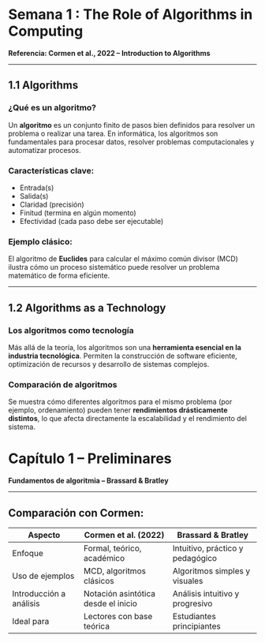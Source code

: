 # Semana 1 : The Role of Algorithms in Computing  
**Referencia: Cormen et al., 2022 – Introduction to Algorithms**

---

## 1.1 Algorithms

###  ¿Qué es un algoritmo?
Un **algoritmo** es un conjunto finito de pasos bien definidos para resolver un problema o realizar una tarea. En informática, los algoritmos son fundamentales para procesar datos, resolver problemas computacionales y automatizar procesos.

###  Características clave:
- Entrada(s)
- Salida(s)
- Claridad (precisión)
- Finitud (termina en algún momento)
- Efectividad (cada paso debe ser ejecutable)

### Ejemplo clásico:
El algoritmo de **Euclides** para calcular el máximo común divisor (MCD) ilustra cómo un proceso sistemático puede resolver un problema matemático de forma eficiente.

---

## 1.2 Algorithms as a Technology

###  Los algoritmos como tecnología
Más allá de la teoría, los algoritmos son una **herramienta esencial en la industria tecnológica**. Permiten la construcción de software eficiente, optimización de recursos y desarrollo de sistemas complejos.


### Comparación de algoritmos
Se muestra cómo diferentes algoritmos para el mismo problema (por ejemplo, ordenamiento) pueden tener **rendimientos drásticamente distintos**, lo que afecta directamente la escalabilidad y el rendimiento del sistema.



# Capítulo 1 – Preliminares  
**Fundamentos de algoritmia – Brassard & Bratley**

---

##  Comparación con Cormen:

| Aspecto                  | Cormen et al. (2022)                  | Brassard & Bratley                |
|--------------------------|---------------------------------------|-----------------------------------|
| Enfoque                  | Formal, teórico, académico            | Intuitivo, práctico y pedagógico |
| Uso de ejemplos          | MCD, algoritmos clásicos              | Algoritmos simples y visuales    |
| Introducción a análisis  | Notación asintótica desde el inicio   | Análisis intuitivo y progresivo  |
| Ideal para               | Lectores con base teórica             | Estudiantes principiantes        |



